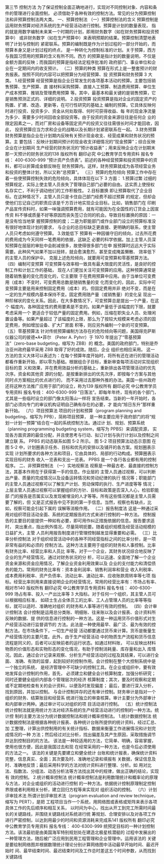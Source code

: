 第三节 控制方法
为了保证控制全面正确地进行，实现对不同控制对象、内容和条件的管理进行全面控制，
必须借助于各种有效的控制方法。常见的分为预算控制法和非预算控制法两大类。
一、预算控制法
（一）预算控制法的含义
预算控制是运用财务预算对经济系统的生产经营活动进行控制。预算是计划的数量表现，
指的就是用数字编制未来某一个时期的计划，即用财务数字（如在财务预算和投资预算中）
或非财务数字（如在生产预算中）来表明预期的结果。预算控制清楚地表明了计划与控制的
紧密联系。预算的编制既是作为计划过程的一部分开始的，而预算本身又是计划过程的终点，
是一种转化为控制标准的计划。关于预算，西方与我国习惯用的预算的含义有所不同。西方
的预算是指计划的数量说明，不仅是金额方面的反映；而我国的预算是指经法定程序批准的
政府部门、事业单位和企业在一定期间内的收支预计。
（二）预算的种类
预算在形式上是一整套预计的财务报表。按照不同的内容可以把预算分为经营预算、投
资预算和财务预算 3 大类。
1.经营预算
经营预算是指企业日常发生的各项基本活动的预算。主要包括销售预算、生产预算、直
接材料采购预算、直接人工预算、制造费用预算、单位生产成本预算、推销及管理费用预算
等。其中，最基本和最关键的是销售预算，它是销售预测正式的、详细的说明。
2.投资预算
投资预算是指对企业的固定资产的购置、扩建、改造、更新等，在可行性研究的基础上
编制的预算。它具体反映何时进行投资、投资多少、资金从何处取得、何时可获得收益、每
年的现金净流量为多少、需要多少时间回收全部投资等。由于投资的资金来源往往是任何企
业的限定因素之一，而对厂房和设备等固定资产的投资又往往需很长时间才能回收，因此，
投资预算应当力求和企业的战略以及长期计划紧密联系在一起。
3.财务预算
财务预算是指企业在计划期内反映有关预计现金收支、经营成果和财务状况的预算。主
要包括：反映计划期间预计的现金收支详细情况的“现金预算”；综合反映企业在计划期间
生产经营的财务状况的“预计收益表”；用来反映企业在计划期末那一天预计的财务状况的138
版权所有 翻印必究
中公教育学员专用资料 报名专线： 400-6300-999
“预计资产负债表”。前述的各种经营预算和投资预算中的资料，都可以折算成金额反映在
财务预算内。这样，财务预算就成为各项经营业务和投资的整体计划，所以又称“总预算”。
（三）预算的危险倾向
预算工作中存在着一些使预算控制失效的危险倾向，具体体现在以下 3 方面：
1.预算过繁
过细的预算规定，实际上使主管人员丧失了管理自己部门必要的自由。这实质上使授权
名存实亡，不利于调动他们的工作积极性。
2.目标置换
即让预算取代了企业目标。在这种情况下，主管人员只是卡住自己部门经费不超过预算
的规定，但却会使他们忘记自己的职责应该是千方百计地实现企业目标。比如，销售部门在
印刷产品宣传资料时，如果一味强调预算费用，就有可能因为在全国性的订货会上因宣传资
料不够或质量不好等原因而丧失签订合同的机会。导致目标置换的原因：一是没有恰当地掌
握预算控制的度；二是为职能部门或作业部门设立的预算标准没有很好地体现计划的要求，
与企业的总目标缺乏更直接、更明确的联系，使主管人员只考虑如何遵守预算。
3.效能低下
预算有一种因循守旧的倾向，过去所花费的费用成为今天同样一笔费用的依据，这缺乏
必要的科学依据。加上主管人员深知预算在层层的审批中会削减很多，故使得很多部门在申
报预算时远远大于实际需要。此种风气如果不加以扭转，就会愈演愈烈，甚至变成掩盖懒散、
效率低下的主管人员的保护伞。
克服上述危险倾向，就要用可变预算和零基预算方法。
（四）编制可变预算
可变预算与效率相一致具有最大限度的灵活性，是良好的控制工作和计划工作的基础，
现在人们更加关注可变预算的应用。这种预算通常是随着销售量的变化而变化的，它主要限
于在费用预算中应用。由于当单位可变费用（成本）不变时，可变费用总数是随销售量的变
化而变化的，因此，实际中可变预算主要是用来控制固定费用（成本）的。但固定费用并非
绝对不变，而是在一定的生产规模内基本保持不变。固定费用随产量（或销售量）的变化呈
现出一种阶梯状的变化关系。因此，在大多数情况下，可变预算总是提出一个产量，在这个
幅度内，各种固定性的费用要素是不变的。如果产量低于该幅度的下限，就要考虑采用一个
更适合于较低产量的固定费用。例如，压缩在职失业人员、处理闲置设备等。如果产量超过
了该幅度的上限，那么为了按较大规模来考虑必须的固定费用，例如增加设备、扩大厂房面
积等，则应另外编制一个新的可变预算。
（五）零基预算法
针对传统预算编制方法存在的危险倾向等问题，美国得克萨斯仪器公司的彼德•A•菲尔
（Peter A. Pyhrr）于 1970 年提出了“零基预算法”（zero-base budgeting，缩写为 ZBB）的
概念。美国的政府部门，特别是乔治亚州政府最早采用 ZBB 取得了好的成效。随后，企业
组织也相应采用。
这一方法的含义大体可以表述为：在每个预算年度开始时，将所有还在进行的管理活动
都看作重新开始，即以零为基础。根据组合子目标，重新审查每项活动对实现组织目标的意
义和效果，并在费用效益分析的基础上，重新排出各项管理活动的优先次序。资金和其他资
源的分配，是按重新排出的优先次序，即按每个方案与其他同时点方案相比的优点进行的，
而不采用过去那种外推的办法。美国一些州政府还将这种方法推广应用于部门的设立，称为139
版权所有 翻印必究
中公教育学员专用资料 报名专线： 400-6300-999
“日落法”。即每年年终，现有的各个部门，尤其是一些临时设立的部门像太阳落山一样将
宣告结束。当新的一年开始时，各部门必须向专门的审议机构证明自己确有存在的必要，才
能向“旭日东升”那样重新幵始。
（六）项目预算法
项目的计划和预算（program planning and budgeting，缩写为 PPB），简称项目预算，
是一种主要应用于政府部门的将“规划一计划一预算”结合在一起的系统控制方法。通过计
划、规划、预算系统（planning programming budgeting system，缩写为 PPBS）来调配资源，
实现各方面资源的最佳分配，并且使思考与行动、拟订计划与执行计划以及控制之间建立联
系。 PPBS 的动态联系如图 5-2 所示。
图 5-2 项目预算法动态示意图
在图 5-2 中，计划圈表示任务、目标和优先的安排以及铺开的各方案。规划圈表示实现
计划所要求的各种方法和项目，它由具体的、局部的行动构成。预算圈表示实现目标的财务
收入一览表和支出一览表。 PPBS 是一个各行各业都有用的控制程序。
二、非预算控制法
（一）实地视察法
视察是一种最古老、最直接的控制方法，其基本作用在于获得第一手的信息。作业层的
主管人员通过视察，可以判断出产量、质量的完成情况以及设备运转情况和劳动纪律的执行
情况等；职能部门的主管人员通过视察可以了解生产计划、劳动保障的执行、生产进度等等
情况；上层主管人员通过视察可以掌握组织的方针、目标和政策是否深入人心，检验职能部
门的报告是否属实以及发现被埋没的人才等等。所有这些情况都是主管人员需要了解的，但
又是正式报告中见不到的第一手信息。当然，视察也有缺点，比如，视察可能会引起下属的
误解等消极作用。
（二）报告制度法
这是一种通过采用对组织项目活动全面、系统的定期报告的方式来进行控制的一种方法。
控制报告的主要目的是提供一种如有必要，即可用作纠正措施依据的信息。报告要求适时，
突出重点，指出例外情况，尽量简明扼要。随着组织规模及经营活动规模的日益扩大，主管
人员利用报告制度进行管理控制越发显得重要和必需。
（三）比率分析控制法
对于组织经营活动中的各种不同经营指标之间的比率分析，是一项非常有益的和必须的
控制方法。这种方法主要用于组织的财务和人事控制。比率有财务比率、经营比率和人员比
率等。对于一个企业，其财务状况综合地反映了企业的生产经营情况。通过对财务状况的分
析，可以迅速、全面地了解一个企业资金来源和资金应用情况，了解企业资金利用效果以及
企业的支付能力和清偿债务的能力。常用的财务比率有：资本金利润率、销售利润率和营业
收入利税率、成本费用利税率、资产负债率、流动比率、速动比率、应收账款周转率等七项
指标。经营比率则用来直接说明企业的经营情况，常用的经营比率有：市场占有率、相对市140
版权所有 翻印必究
中公教育学员专用资料 报名专线： 400-6300-999
场占有率、投入一产出比率等 3 大指标。对于任何一个组织，其主管人员可以根据相应标准，
如硕士生占全体员工的比率、工人占管理人员的比率等等指标，就可以适时、准确地对组织
的财务和人事等进行有效的控制。
（四）会计审计控制法
会计控制是运用总分类账、明细账、往来账以及会计报表、会计资料所反映的数据、提
供的信息进行控制的一种方法。这是一种运用货币价值形式对生产经营活动进行监督调节的
方法。此法是一种使用最早、最广泛、最为有效的控制方法。在市场条件下，一切生产经营
活动都要通过货币来计算。货币是衡量生产经营情况的主要尺度。此外，由于生产经营活动
中的物质生产流程和货币信息流程是同义的，后者可以反映前者的运行状态。如通过材料账，
可以反映出材料物质的价值形态和实物形态的变化情况，有助于控制消耗量、库存量和出入
库情况。因此，通过会计记录来观察、分析生产经营活动的过程及其结果，可以进行全面、
准确、有效的监督，起到较好的控制作用。会计控制在整个大控制系统中是一个独立的系统，
是经济管理中不可缺少的控制工具。在企业或组织中，要有效地发挥会计控制的作用，首先，
必须建立和健全会计核算制度，加强分析研究；同时还要健全组织内部各个管理层次的经济
核算制度；其次，要及时观察和定期或不定期地检查有关的会计资料，以便及时发现偏差；
最后，要进行深入分析，找到原因，并加以控制。
与会计控制并存的还有审计控制。财务审计是指对一个组织的财务、结算账目和经营系
统进行独立的审查核算。审计主要分为外部审计和内部审计两种。通过审计可以对组织的项
目活动进行控制。
（五）统计控制法
统计控制法就是用统计方法对经济系统的生产经营活动进行的控制的一种方法。统计控
制的主要方法分为统计数据控制法和统计概率控制法。
1.统计数据控制法
统计数据控制法是根据各种统计报表、各种统计台账所提供的统计资料，经过汇总、加
工整理，计算出供控制用的有关统计指标、数据来衡量工作进展情况和计划完成情况的一种
方法；然后经过对比分析，找出偏差及其产生原因，采取措施调节并达到控制目的的方法。
该法是一种较适用的方法，它简单、明确，容易掌握，使用也很方便，因此是我国过去和现
在经常采用的一种方法，也是今后必须使用的方法之一。 该法的关键是先要建立和健全统计
台账和统计报表，确保统计资料完整，信息真实、全面；其次要及时、准确地记录和填报有
关数据，保证信息及时、准确地反馈；最后采用科学的方法对统计资料进行整理、分析。如
用对比法、指数法、分组法、动态分析法等方法找出其中的规律，做出正确的结论，实现有
效的控制。
2.统计概率控制法
统计概率控制法是利用数理统计和概率论的原理与方法，对企业或组织的活动进行控制
的一种方法。依据统计控制原理制定控制界限或者利用相关分析，建立回归方程等来实现对
组织活动的控制。
（六）计划评审技术法
所谓计划评审技术法（program evaluation and review technique，缩写为 PERT），是把
工程项目当作一个系统，用网络图或表格或矩阵来表示各项具体工作的先后顺序和相互关系，
以时间为中心，找出从开工到完工所需时间最长的关键路线，并围绕关键路线对系统进行统
筹规划、合理安排以及对各项工作进行严密控制，以达到用最少的时间和资源消耗来完成系141
版权所有 翻印必究
中公教育学员专用资料 报名专线： 400-6300-999
统预定目标的一种计划控制方法。该法最初是由美国海军特别规划处在建造北极星核潜艇的
过程中发展出的一种管理方法，随后被广泛应用到民用工程管理和企业管理中。运用该法的
关键是要绘制网络图并根据数理统计理论分别计算网络图中活动最早开始时间、最迟开始时
间、最早结束时间、最迟结束时间及工作总时差这五个时间参数，从而找到关键路线